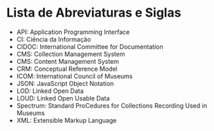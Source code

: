 # Lista de Abreviaturas e Siglas

-   API: Application Programming Interface
-   CI: Ciência da Informação
-   CIDOC: International Committee for Documentation
-   CMS: Collection Management System
-   CMS: Content Management System
-   CRM: Conceptual Reference Model
-   ICOM: International Council of Museums
-   JSON: JavaScript Object Notation
-   LOD: Linked Open Data
-   LOUD: Linked Open Usable Data
-   Spectrum: Standard ProCedures for Collections Recording Used in Museums
-   XML: Extensible Markup Language
